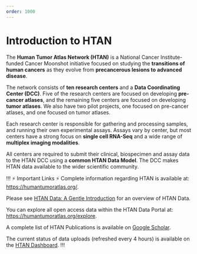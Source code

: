 ```yaml
---
order: 1000
---
```


# Introduction to HTAN

The **Human Tumor Atlas Network (HTAN)** is a National Cancer Institute-funded Cancer Moonshot initiative focused on studying the **transitions of human cancers** as they evolve from **precancerous lesions to advanced disease**.

The network consists of **ten research centers** and a **Data Coordinating Center (DCC)**. Five of the research centers are focused on developing **pre-cancer atlases**, and the remaining five centers are focused on developing **tumor atlases**. We also have two pilot projects, one focused on pre-cancer atlases, and one focused on tumor atlases.

Each research center is responsible for gathering and processing samples, and running their own experimental assays. Assays vary by center, but most centers have a strong focus on **single cell RNA-Seq** and a wide range of **multiplex imaging modalities**.

All centers are required to submit their clinical, biospecimen and assay data to the HTAN DCC using a **common HTAN Data Model**. The DCC makes HTAN data available to the wider scientific community.

!!! :zap: Important Links :zap:
Complete information regarding HTAN is available at: https://humantumoratlas.org/.

Please see [HTAN Data: A Gentle Introduction](https://cancerai.substack.com/p/htan-data-a-gentle-introduction) for an overview of HTAN Data.

You can explore all open access data within the HTAN Data Portal at: https://humantumoratlas.org/explore.

A complete list of HTAN Publications is available on [Google Scholar](https://scholar.google.com/citations?hl=en&user=8LS9PNMAAAAJ).

The current status of data uploads (refreshed every 4 hours) is available on the [HTAN Dashboard](http://hdash.website-us-east-1.linodeobjects.com/).
!!!
